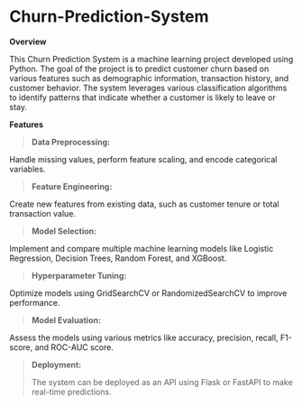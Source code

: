 # Churn-Prediction-System
**Overview**

This Churn Prediction System is a machine learning project developed using Python. The goal of the project is to predict customer churn based on various features such as demographic information, transaction history, and customer behavior. The system leverages various classification algorithms to identify patterns that indicate whether a customer is likely to leave or stay.

**Features**

>**Data Preprocessing:**
>
Handle missing values, perform feature scaling, and encode categorical variables.
>**Feature Engineering:**
>
Create new features from existing data, such as customer tenure or total transaction value.
>**Model Selection:**
>
Implement and compare multiple machine learning models like Logistic Regression, Decision Trees, Random Forest, and XGBoost.
>**Hyperparameter Tuning:**
>
Optimize models using GridSearchCV or RandomizedSearchCV to improve performance.
>**Model Evaluation:**
>
Assess the models using various metrics like accuracy, precision, recall, F1-score, and ROC-AUC score.
>**Deployment:**
>
> The system can be deployed as an API using Flask or FastAPI to make real-time predictions.
